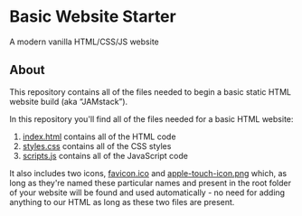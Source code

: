 # Basic Website Starter

A modern vanilla HTML/CSS/JS website

## About

This repository contains all of the files needed to begin a basic static HTML website build (aka “JAMstack”).

In this repository you'll find all of the files needed for a basic HTML website:

1. [index.html](index.html) contains all of the HTML code
2. [styles.css](styles.css) contains all of the CSS styles
3. [scripts.js](scripts.js) contains all of the JavaScript code

It also includes two icons, [favicon.ico](favicon.ico) and [apple-touch-icon.png](apple-touch-icon.png) which, as long as they're named these particular names and present in the root folder of your website will be found and used automatically - no need for adding anything to our HTML as long as these two files are present.</p>